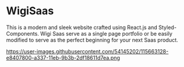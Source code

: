 # WigiSaas


This is a modern and sleek website crafted using React.js and Styled-Components. Wigi Saas serve as a single page portfolio or be easily modified to serve as the perfect beginning for your next Saas product.

https://user-images.githubusercontent.com/54145202/115663128-e8407800-a337-11eb-9b3b-2df18611d7ea.png
